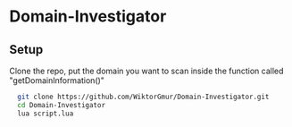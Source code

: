 # Domain-Investigator

## Setup

Clone the repo, put the domain you want to scan inside the function called "getDomainInformation()"

```bash
  git clone https://github.com/WiktorGmur/Domain-Investigator.git
  cd Domain-Investigator
  lua script.lua
```
